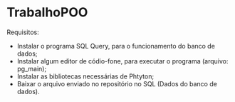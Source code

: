 # TrabalhoPOO

Requisitos:

- Instalar o programa SQL Query, para o funcionamento do banco de dados;
- Instalar algum editor de códio-fone, para executar o programa (arquivo: pg_main);
- Instalar as bibliotecas necessárias de Phtyton;
- Baixar o arquivo enviado no repositório no SQL (Dados do banco de dados).
